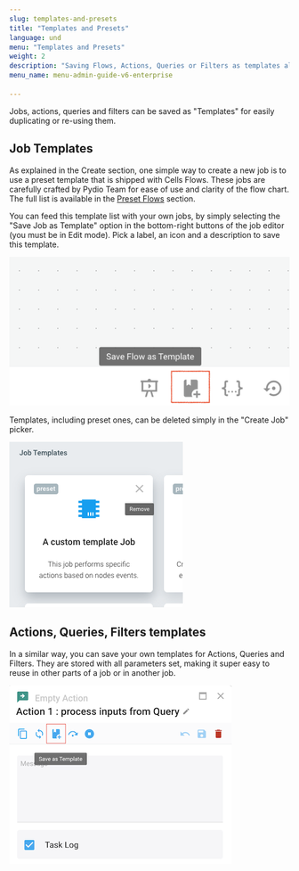 ```yaml
---
slug: templates-and-presets
title: "Templates and Presets"
language: und
menu: "Templates and Presets"
weight: 2
description: "Saving Flows, Actions, Queries or Filters as templates allows you to build your own library of custom reusable components."
menu_name: menu-admin-guide-v6-enterprise

---
```

Jobs, actions, queries and filters can be saved as "Templates" for easily duplicating or re-using them.

## Job Templates

As explained in the Create section, one simple way to create a new job is to use a preset template that is shipped with Cells Flows. These jobs are carefully crafted by Pydio Team for ease of use and clarity of the flow chart. The full list is available in the [Preset Flows](https://docs.pydio.com/cells-v4/cellsflows/cells-flows-manual/managing-flows/templates-and-presets/) section.

You can feed this template list with your own jobs, by simply selecting the "Save Job as Template" option in the bottom-right buttons of the job editor (you must be in Edit mode). Pick a label, an icon and a description to save this template.

![](../../images/0_overview/job-editor-button-template.png)

Templates, including preset ones, can be deleted simply in the "Create Job" picker.

![](../../images/0_overview/managing-jobs-delete-template.png)

## Actions, Queries, Filters templates

In a similar way, you can save your own templates for Actions, Queries and Filters. They are stored with all parameters set, making it super easy to reuse in other parts of a job or in another job.

![](../../images/0_overview/managing-jobs-action-template.png)